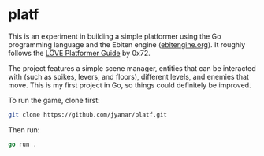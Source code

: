 # platf

This is an experiment in building a simple platformer using the Go programming language and the Ebiten engine ([ebitengine.org](https://ebitengine.org)). It roughly follows the [LÖVE Platformer Guide](https://0x72.itch.io/love2d-platformer-guide) by 0x72.

The project features a simple scene manager, entities that can be interacted with (such as spikes, levers, and floors), different levels, and enemies that move. This is my first project in Go, so things could definitely be improved.

To run the game, clone first:

```bash
git clone https://github.com/jyanar/platf.git
```

Then run:
```go
go run .
```

